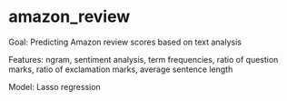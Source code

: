 # amazon_review
Goal: 
Predicting Amazon review scores based on text analysis

Features:
ngram, sentiment analysis, term frequencies, ratio of question marks, ratio of exclamation marks, average sentence length 

Model: 
Lasso regression
